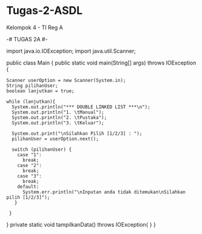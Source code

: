 # Tugas-2-ASDL
Kelompok 4 - TI Reg A

-# TUGAS 2A #-

import java.io.IOException;
import java.util.Scanner;

public class Main {
  public static void main(String[] args) throws IOException {
  
    Scanner userOption = new Scanner(System.in);
    String pilihanUser;
    boolean lanjutkan = true;
    
    while (lanjutkan){
      System.out.println("*** DOUBLE LINKED LIST ***\n");
      System.out.println("1. \tManual");
      System.out.println("2. \tPustaka");
      System.out.println("3. \tKeluar");

      System.out.print("\nSilahkan Pilih [1/2/3] : ");
      pilihanUser = userOption.next();

      switch (pilihanUser) {
        case "1":
          break;
        case "2":
          break;
        case "3":
          break;
        default:
          System.err.println("\nInputan anda tidak ditemukan\nSilahkan pilih [1/2/3]");   
       }
      
     }
    
   }
   private static void tampilkanData() throws IOException{
   }
}

